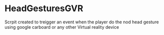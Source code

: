 # HeadGesturesGVR
Scrpit created to treigger an event when the player do the nod head gesture using google carboard or any other Virtual reality device
